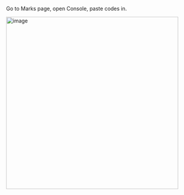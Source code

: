 Go to Marks page, open Console, paste codes in.

<img width="465" alt="image" src="https://github.com/BirdyLu/related-to-info1110/assets/153916948/54da6d70-ee35-404b-9e56-a06864730e9f">
